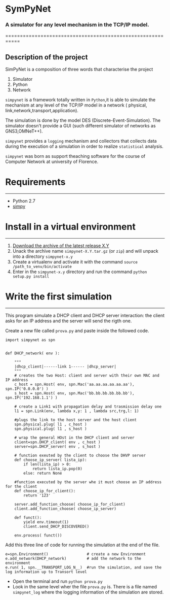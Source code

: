 

# SymPyNet 
### A simulator for any level mechanism in the TCP/IP model.
===========================================================

Description of the project
--------------------------

SimPyNet is a composition of three words that characterise the project

1. Simulator
2. Python
3. Network

`simpynet` is a framework totally written in `Python`,it is able to simulate the mechanism at any level of the TCP/IP model in a network ( physical, link,network,transport,application).

The simulation is done by  the model DES (Discrete-Event-Simulation).
The simulator doesn't provide a GUI (such different simulator of networks as GNS3,OMNeT++).

`simpynet` provides a `logging` mechanism  and collectors that collects data during the execution of a simulation in order to realize `statistical`  analysis.

`simpynet` was born  as support theaching software for the course of Computer Network at university of Florence.

# Requirements
--------------------------
* Python 2.7
* [simpy](http://simpy.readthedocs.org/en/latest/simpy_intro/installation.html)


# Install in a virtual environment
---------------------------------

1. [Download the  archive of the latest release X.Y](https://github.com/dido18/spn/releases)
2. Unack the archive name `simpynet-X.Y.tar.gz` (or `zip`) and will unpack into a directory `simpynet-x.y`
3. Create a virtualenv and activate it with the command ``` source /path_to_venv/bin/activate ```
4. Enter in the `simpynet-x.y` directory and run the command ```python setup.py install ```


# Write the first simulation
--------------------------
This program simulate a DHCP client and DHCP server interaction: the client asks for an IP address and the server will send the rigth one.

Create a new file called `prova.py` and paste inside the followed code.
```
import simpynet as spn


def DHCP_network( env ):

    """
    |dhcp_client|------link 1------ |dhcp_server|
    """
    # creates the two Host: client and server with their own MAC and IP address
    c_host = spn.Host( env, spn.Mac('aa.aa.aa.aa.aa.aa'),  spn.IP('0.0.0.0') )
    s_host = spn.Host( env, spn.Mac('bb.bb.bb.bb.bb.bb'),  spn.IP('192.168.1.1') )
    
    # create a Link1 with propagation delay and trasmission delay one
    l1 = spn.Link(env, lambda x,y: 1 , lambda src,trg,l: 1)
    
    #plugs the link to the host server and the host client
    spn.physical.plug( l1 , c_host )
    spn.physical.plug( l1 , s_host )

    # wrap the general HOst in the DHCP client and server
    client=spn.DHCP_client( env , c_host )
    server=spn.DHCP_server( env , s_host )

    # function exeuted by the client to choose the DHVP server
    def choose_ip_server( lista_ip):
        if len(lista_ip) > 0:
            return lista_ip.pop(0)
        else: return None
    
    #function executed by the server whe it must choose an IP address for the client
    def choose_ip_for_client():
        return '123'

    server.add_function_choose( choose_ip_for_client)
    client.add_function_choose( choose_ip_server)

    def funct():
        yield env.timeout(1)
        client.send_DHCP_DISCOVERED()

    env.process( funct())
```

Add this three line of code for running the simulation at the end of the file.

```
e=spn.Environment()                 # create a new Environment
e.add_network(DHCP_network)         # add the network to the environment
e.run( 1, spn.__TRANSPORT_LOG_N__)  #run the simulation, and save the log information up to Transort level
```

* Open the terminal and run ``` python prova.py ```
* Look in the same level wher the  file  `prova.py` is. There is a file named `simpynet_log` where the logging information of the simulation are stored. 

